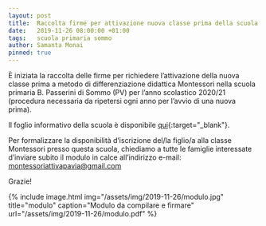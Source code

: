 ```yaml
---
layout: post
title:  Raccolta firme per attivazione nuova classe prima della scuola primaria per anno scolastico 2020/21
date:   2019-11-26 08:00:00 +01:00
tags:   scuola primaria sommo
author: Samanta Monai
pinned: true
---
```

È iniziata la raccolta delle firme per richiedere l’attivazione della nuova classe prima a metodo di differenziazione didattica Montessori nella scuola primaria B. Passerini di Sommo (PV) per l’anno scolastico 2020/21 (procedura necessaria da ripetersi ogni anno per l’avvio di una nuova prima).

Il foglio informativo della scuola è disponibile [qui](/assets/img/2019-11-26/foglio_informativo.pdf){:target="_blank"}.

Per formalizzare la disponibilità d’iscrizione del/la figlio/a alla classe Montessori presso questa scuola, chiediamo a tutte le famiglie interessate d’inviare subito il modulo in calce all’indirizzo e-mail: montessoriattivapavia@gmail.com

Grazie!


{% include image.html img="/assets/img/2019-11-26/modulo.jpg" title="modulo" caption="Modulo da compilare e firmare" url="/assets/img/2019-11-26/modulo.pdf" %}
